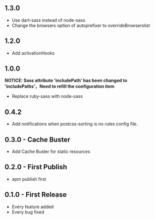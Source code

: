 ## 1.3.0

* Use dart-sass instead of node-sass
* Change the browsers option of autoprefixer to overrideBrowserslist

## 1.2.0

* Add activationHooks

## 1.0.0

**NOTICE: Sass attribute 'includePath' has been changed to 'includePaths'，Need to refill the configuration item**

* Replace ruby-sass with node-sass


## 0.4.2

* Add notifications when postcss-sorting is no rules config file.

## 0.3.0 - Cache Buster

* Add Cache Buster for static resources

## 0.2.0 - First Publish

* apm publish first

## 0.1.0 - First Release

* Every feature added
* Every bug fixed
